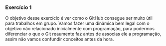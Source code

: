 ### Exercício 1


O objetivo desse exercício é ver como o GitHub consegue ser muito útil para trabalhos em grupo. Vamos fazer uma dinâmica bem legal com o objetivo não relacionado inicialmente com programação, para podermos diferenciar o que o Git reaumente faz antes de associas ele a programação, assim não vamos confundir conceitos antes da hora.

